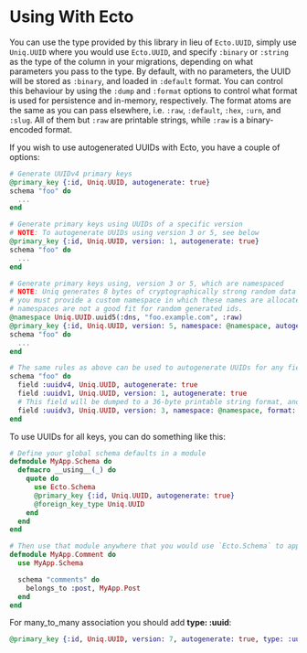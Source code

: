 # Using With Ecto

You can use the type provided by this library in lieu of `Ecto.UUID`, simply use `Uniq.UUID` 
where you would use `Ecto.UUID`, and specify `:binary` or `:string` as the type of the column 
in your migrations, depending on what parameters you pass to the type. By default, with no
parameters, the UUID will be stored as `:binary`, and loaded in `:default` format. You can control
this behaviour by using the `:dump` and `:format` options to control what format is used for persistence
and in-memory, respectively. The format atoms are the same as you can pass elsewhere, i.e. `:raw`, `:default`,
`:hex`, `:urn`, and `:slug`. All of them but `:raw` are printable strings, while `:raw` is a binary-encoded
format.

If you wish to use autogenerated UUIDs with Ecto, you have a couple of options:

```elixir
# Generate UUIDv4 primary keys
@primary_key {:id, Uniq.UUID, autogenerate: true}
schema "foo" do
  ...
end

# Generate primary keys using UUIDs of a specific version
# NOTE: To autogenerate UUIDs using version 3 or 5, see below
@primary_key {:id, Uniq.UUID, version: 1, autogenerate: true}
schema "foo" do
  ...
end

# Generate primary keys using, version 3 or 5, which are namespaced
# NOTE: Uniq generates 8 bytes of cryptographically strong random data for the name, but
# you must provide a custom namespace in which these names are allocated, as the predefined
# namespaces are not a good fit for random generated ids.
@namespace Uniq.UUID.uuid5(:dns, "foo.example.com", :raw)
@primary_key {:id, Uniq.UUID, version: 5, namespace: @namespace, autogenerate: true}
schema "foo" do
  ...
end

# The same rules as above can be used to autogenerate UUIDs for any field, not just primary keys
schema "foo" do
  field :uuidv4, Uniq.UUID, autogenerate: true
  field :uuidv1, Uniq.UUID, version: 1, autogenerate: true
  # This field will be dumped to a 36-byte printable string format, and loaded into a 22-byte base64-encoded string
  field :uuidv3, Uniq.UUID, version: 3, namespace: @namespace, format: :slug, dump: :default, autogenerate: true
end
```

To use UUIDs for all keys, you can do something like this:

```elixir
# Define your global schema defaults in a module
defmodule MyApp.Schema do
  defmacro __using__(_) do
    quote do
      use Ecto.Schema
      @primary_key {:id, Uniq.UUID, autogenerate: true}
      @foreign_key_type Uniq.UUID
    end
  end
end

# Then use that module anywhere that you would use `Ecto.Schema` to apply those defaults
defmodule MyApp.Comment do
  use MyApp.Schema

  schema "comments" do
    belongs_to :post, MyApp.Post
  end
end
```

For many_to_many association you should add **type: :uuid**:

```elixir
@primary_key {:id, Uniq.UUID, version: 7, autogenerate: true, type: :uuid}
```
